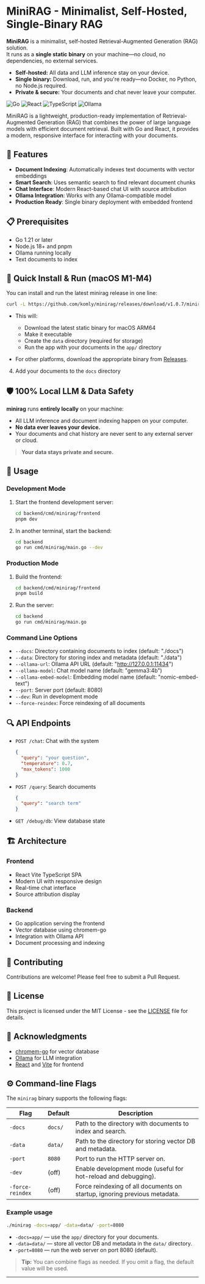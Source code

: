 # MiniRAG - Minimalist, Self-Hosted, Single-Binary RAG

**MiniRAG** is a minimalist, self-hosted Retrieval-Augmented Generation (RAG) solution.  
It runs as a **single static binary** on your machine—no cloud, no dependencies, no external services.

- **Self-hosted:** All data and LLM inference stay on your device.
- **Single binary:** Download, run, and you're ready—no Docker, no Python, no Node.js required.
- **Private & secure:** Your documents and chat never leave your computer.

![Go](https://img.shields.io/badge/Go-1.21+-00ADD8?style=for-the-badge&logo=go)
![React](https://img.shields.io/badge/React-18+-61DAFB?style=for-the-badge&logo=react)
![TypeScript](https://img.shields.io/badge/TypeScript-5+-3178C6?style=for-the-badge&logo=typescript)
![Ollama](https://img.shields.io/badge/Ollama-0.1+-000000?style=for-the-badge&logo=ollama)

MiniRAG is a lightweight, production-ready implementation of Retrieval-Augmented Generation (RAG) that combines the power of large language models with efficient document retrieval. Built with Go and React, it provides a modern, responsive interface for interacting with your documents.

## 🚀 Features

- **Document Indexing**: Automatically indexes text documents with vector embeddings
- **Smart Search**: Uses semantic search to find relevant document chunks
- **Chat Interface**: Modern React-based chat UI with source attribution
- **Ollama Integration**: Works with any Ollama-compatible model
- **Production Ready**: Single binary deployment with embedded frontend

## 📋 Prerequisites

- Go 1.21 or later
- Node.js 18+ and pnpm
- Ollama running locally
- Text documents to index

## 🚀 Quick Install & Run (macOS M1-M4)

You can install and run the latest minirag release in one line:

```sh
curl -L https://github.com/komly/minirag/releases/download/v1.0.7/minirag-darwin-arm64 -o minirag && chmod +x minirag && mkdir -p data && ./minirag -docs=app/
```

- This will:
  - Download the latest static binary for macOS ARM64
  - Make it executable
  - Create the `data` directory (required for storage)
  - Run the app with your documents in the `app/` directory

- For other platforms, download the appropriate binary from [Releases](https://github.com/komly/minirag/releases).

4. Add your documents to the `docs` directory

## 🛡️ 100% Local LLM & Data Safety

**minirag** runs **entirely locally** on your machine:
- All LLM inference and document indexing happen on your computer.
- **No data ever leaves your device.**
- Your documents and chat history are never sent to any external server or cloud.

> **Your data stays private and secure.**

## 🚀 Usage

### Development Mode

1. Start the frontend development server:
   ```bash
   cd backend/cmd/minirag/frontend
   pnpm dev
   ```

2. In another terminal, start the backend:
   ```bash
   cd backend
   go run cmd/minirag/main.go --dev
   ```

### Production Mode

1. Build the frontend:
   ```bash
   cd backend/cmd/minirag/frontend
   pnpm build
   ```

2. Run the server:
   ```bash
   cd backend
   go run cmd/minirag/main.go
   ```

### Command Line Options

- `--docs`: Directory containing documents to index (default: "./docs")
- `--data`: Directory for storing index and metadata (default: "./data")
- `--ollama-url`: Ollama API URL (default: "http://127.0.0.1:11434")
- `--ollama-model`: Chat model name (default: "gemma3:4b")
- `--ollama-embed-model`: Embedding model name (default: "nomic-embed-text")
- `--port`: Server port (default: 8080)
- `--dev`: Run in development mode
- `--force-reindex`: Force reindexing of all documents

## 🔍 API Endpoints

- `POST /chat`: Chat with the system
  ```json
  {
    "query": "your question",
    "temperature": 0.7,
    "max_tokens": 1000
  }
  ```

- `POST /query`: Search documents
  ```json
  {
    "query": "search term"
  }
  ```

- `GET /debug/db`: View database state

## 🏗️ Architecture

### Frontend
- React Vite TypeScript SPA
- Modern UI with responsive design
- Real-time chat interface
- Source attribution display

### Backend
- Go application serving the frontend
- Vector database using chromem-go
- Integration with Ollama API
- Document processing and indexing

## 🤝 Contributing

Contributions are welcome! Please feel free to submit a Pull Request.

## 📝 License

This project is licensed under the MIT License - see the [LICENSE](LICENSE) file for details.

## 🙏 Acknowledgments

- [chromem-go](https://github.com/philippgille/chromem-go) for vector database
- [Ollama](https://ollama.ai/) for LLM integration
- [React](https://reactjs.org/) and [Vite](https://vitejs.dev/) for frontend

## ⚙️ Command-line Flags

The `minirag` binary supports the following flags:

| Flag           | Default         | Description                                                                 |
|----------------|----------------|-----------------------------------------------------------------------------|
| `-docs`        | `docs/`        | Path to the directory with documents to index and search.                   |
| `-data`        | `data/`        | Path to the directory for storing vector DB and metadata.                   |
| `-port`        | `8080`         | Port to run the HTTP server on.                                             |
| `-dev`         | (off)          | Enable development mode (useful for hot-reload and debugging).              |
| `-force-reindex` | (off)        | Force reindexing of all documents on startup, ignoring previous metadata.   |

### Example usage

```sh
./minirag -docs=app/ -data=data/ -port=8080
```

- `-docs=app/` — use the `app/` directory for your documents.
- `-data=data/` — store all vector DB and metadata in the `data/` directory.
- `-port=8080` — run the web server on port 8080 (default).

> **Tip:** You can combine flags as needed. If you omit a flag, the default value will be used.

--- 